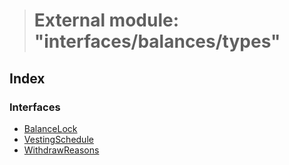 > # External module: "interfaces/balances/types"

## Index

### Interfaces

* [BalanceLock](../interfaces/_interfaces_balances_types_.balancelock.md)
* [VestingSchedule](../interfaces/_interfaces_balances_types_.vestingschedule.md)
* [WithdrawReasons](../interfaces/_interfaces_balances_types_.withdrawreasons.md)